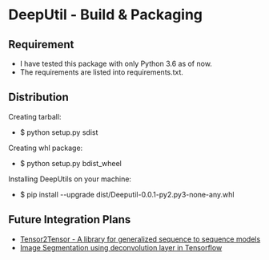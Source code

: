 # DeepUtil -  Build & Packaging

## Requirement
  - I have tested this package with only Python 3.6 as of now. 
  - The requirements are listed into requirements.txt.
  
## Distribution
  Creating tarball:
  - $ python setup.py sdist
  
  Creating whl package:
  - $ python setup.py bdist_wheel
  
  Installing DeepUtils on your machine:
  - $ pip install --upgrade dist/Deeputil-0.0.1-py2.py3-none-any.whl

## Future Integration Plans ##
 - [Tensor2Tensor - A library for generalized sequence to sequence models](https://github.com/tensorflow/tensor2tensor)
 - [Image Segmentation using deconvolution layer in Tensorflow](http://cv-tricks.com/image-segmentation/transpose-convolution-in-tensorflow/)
